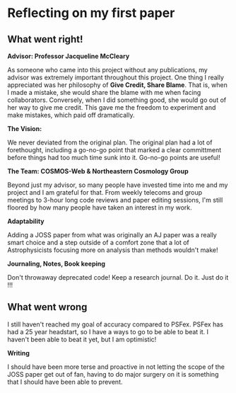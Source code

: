 # Reflecting on my first paper

## What went right!

**Advisor: Professor Jacqueline McCleary** 

As someone who came into this project without any publications, my advisor was extremely important throughout this project. One thing I really appreciated was her philosophy of **Give Credit, Share Blame**. That is, when I made a mistake, she would share the blame with me when facing collaborators. Conversely, when I did something good, she would go out of her way to give me credit. This gave me the freedom to experiment and make mistakes, which paid off dramatically.  

**The Vision:**

We never deviated from the original plan. The original plan had a lot of forethought, including a go-no-go point that marked a clear committment before things had too much time sunk into it. Go-no-go points are useful!

**The Team: COSMOS-Web & Northeastern Cosmology Group**

Beyond just my advisor, so many people have invested time into me and my project and I am grateful for that. From weekly telecoms and group meetings to 3-hour long code reviews and paper editing sessions, I'm still floored by how many people have taken an interest in my work.

**Adaptability**

Adding a JOSS paper from what was originally an AJ paper was a really smart choice and a step outside of a comfort zone that a lot of Astrophysicists focusing more on analysis than methods wouldn't make!

**Journaling, Notes, Book keeping**

Don't throwaway deprecated code! Keep a research journal. Do it. Just do it !!!

## What went wrong

I still haven't reached my goal of accuracy compared to PSFex. PSFex has had a 25 year headstart, so I have a ways to go to be able to beat it. I haven't been able to beat it yet, but I am optimistic!

**Writing**

I should have been more terse and proactive in not letting the scope of the JOSS paper get out of fan, having to do major surgery on it is something that I should have been able to prevent.


